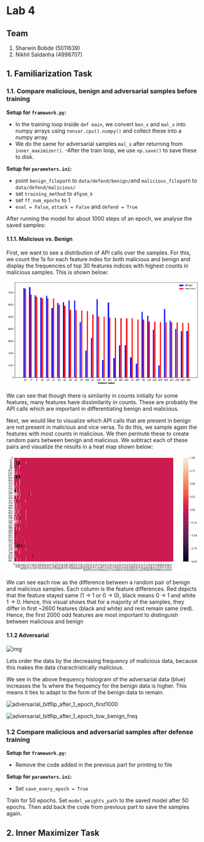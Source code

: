 # Lab 4

## Team
1. Sharwin Bobde (5011639)
2. Nikhil Saldanha (4998707)

## 1. Familiarization Task

### 1.1. Compare malicious, benign and adversarial samples before training

**Setup for `framework.py`:**
- In the training loop inside `def main`, we convert `bon_x` and `mal_x` into numpy arrays using `tensor.cpu().numpy()` and collect these into a numpy array.
- We do the same for adversarial samples `mal_x` after returning from `inner_maximizer()`.
-After the train loop, we use `np.save()` to save these to disk.

**Setup for `parameters.ini`:**
- point `benign_filepath` to `data/defend/benign/`and `malicious_filepath` to `data/defend/malicious/`
- set `training_method` to `dfgsm_k`
- set `ff_num_epochs` to 1
- `eval = False`, `attack = False` and `defend = True`

After running the model for about 1000 steps of an epoch, we analyse the saved samples:

#### 1.1.1. Malicious vs. Benign

First, we want to see a distribution of API calls over the samples. For this, we count the 1s for each feature index for both malicious and benign and display the frequencies of top 30 features indices with highest counts in malicious samples. This is shown below:

![benign_malicous_counts](images/benign_malicous_counts.png)

We can see that though there is similarity in counts initially for some features, many features have dissimilarity in counts. These are probably the API calls which are important in differentiating benign and malicious.

Next, we would like to visualize which API calls that are present in benign are not present in malicious and vice versa. To do this, we sample again the features with most counts in malicious. We then permute these to create random pairs between benign and malicious. We subtract each of these pairs and visualize the results in a heat map shown below:

![benign_malicous_change](images/benign_malicous_change.png)

We can see each row as the difference between a random pair of benign and malicious samples. Each column is the feature differences. Red depicts that the feature stayed same (1 -> 1 or 0 -> 0), black means 0 -> 1 and white 1 -> 0. Hence, this visual shows that for a majority of the samples, they differ in first ~2600 features (black and white) and rest remain same (red). Hence, the first 2000 odd features are most important to distinguish between malicious and benign

#### 1.1.2 Adversarial

![img](/home/sharwinbobde/Studies/Q4/CyberDA/cyber-data-analytics/Part-4/images/adversarial_dfgsm.png)

Lets order the data by the decreasing frequency of malicious data, because this makes the data charactristically malicious.

We see in the above frequency histogram of the adversarial data (blue) increases the 1s where the frequency for the benign data is higher. This means it ties to adapt to the form of the benign data to remain.



![adversarial_bitflip_after_1_epoch_first1000](/home/sharwinbobde/Studies/Q4/CyberDA/cyber-data-analytics/Part-4/images/adversarial_bitflip_after_1_epoch_first1000.png)



![adversarial_bitflip_after_1_epoch_low_benign_freq](/home/sharwinbobde/Studies/Q4/CyberDA/cyber-data-analytics/Part-4/images/adversarial_bitflip_after_1_epoch_low_benign_freq.png)

### 1.2 Compare malicious and adversarial samples after defense training

**Setup for `framework.py`:**

- Remove the code added in the previous part for printing to file

**Setup for `parameters.ini`:**

- Set `save_every_epoch = True`

Train for 50 epochs. Set `model_weights_path` to the saved model after 50 epochs. Then add back the code from previous part to save the samples again.




## 2. Inner Maximizer Task